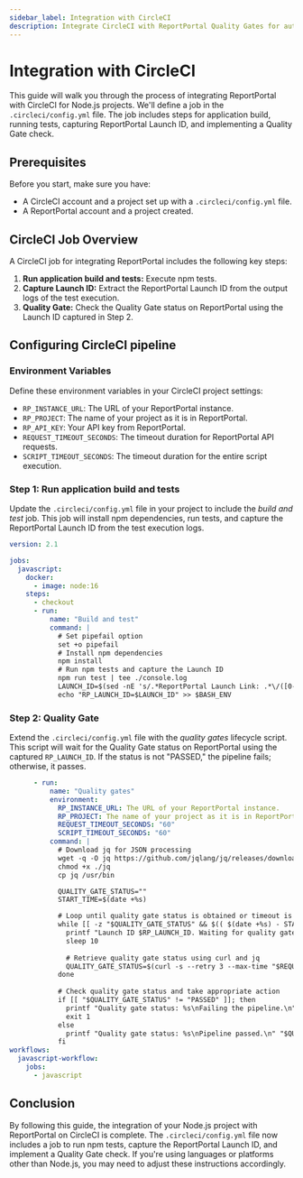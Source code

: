 ```yaml
---
sidebar_label: Integration with CircleCI
description: Integrate CircleCI with ReportPortal Quality Gates for automated quality control in test automation reporting tools.
---
```


# Integration with CircleCI

This guide will walk you through the process of integrating ReportPortal with CircleCI for Node.js projects. We'll define a job in the `.circleci/config.yml` file. The job includes steps for application build, running tests, capturing ReportPortal Launch ID, and implementing a Quality Gate check.

## Prerequisites

Before you start, make sure you have:

- A CircleCI account and a project set up with a `.circleci/config.yml` file.
- A ReportPortal account and a project created.

## CircleCI Job Overview

A CircleCI job for integrating ReportPortal includes the following key steps:

1. **Run application build and tests:** Execute npm tests.
2. **Capture Launch ID:** Extract the ReportPortal Launch ID from the output logs of the test execution.
3. **Quality Gate:** Check the Quality Gate status on ReportPortal using the Launch ID captured in Step 2.

## Configuring CircleCI pipeline

### Environment Variables

Define these environment variables in your CircleCI project settings:

- `RP_INSTANCE_URL`: The URL of your ReportPortal instance.
- `RP_PROJECT`: The name of your project as it is in ReportPortal.
- `RP_API_KEY`: Your API key from ReportPortal.
- `REQUEST_TIMEOUT_SECONDS`: The timeout duration for ReportPortal API requests.
- `SCRIPT_TIMEOUT_SECONDS`: The timeout duration for the entire script execution.

### Step 1: Run application build and tests

Update the `.circleci/config.yml` file in your project to include the *build and test* job. This job will install npm dependencies, run tests, and capture the ReportPortal Launch ID from the test execution logs.

```yaml
version: 2.1

jobs:
  javascript:
    docker:
      - image: node:16
    steps:
      - checkout
      - run:
          name: "Build and test"
          command: |
            # Set pipefail option
            set +o pipefail
            # Install npm dependencies
            npm install
            # Run npm tests and capture the Launch ID
            npm run test | tee ./console.log
            LAUNCH_ID=$(sed -nE 's/.*ReportPortal Launch Link: .*\/([0-9]+).*/\1/p' console.log)
            echo "RP_LAUNCH_ID=$LAUNCH_ID" >> $BASH_ENV
```

### Step 2: Quality Gate

Extend the `.circleci/config.yml` file with the *quality gates* lifecycle script. This script will wait for the Quality Gate status on ReportPortal using the captured `RP_LAUNCH_ID`. If the status is not "PASSED," the pipeline fails; otherwise, it passes.

```yaml
      - run:
          name: "Quality gates"
          environment:
            RP_INSTANCE_URL: The URL of your ReportPortal instance.
            RP_PROJECT: The name of your project as it is in ReportPortal.
            REQUEST_TIMEOUT_SECONDS: "60"
            SCRIPT_TIMEOUT_SECONDS: "60"
          command: |
            # Download jq for JSON processing
            wget -q -O jq https://github.com/jqlang/jq/releases/download/jq-1.7.1/jq-linux64
            chmod +x ./jq
            cp jq /usr/bin

            QUALITY_GATE_STATUS=""
            START_TIME=$(date +%s)

            # Loop until quality gate status is obtained or timeout is reached
            while [[ -z "$QUALITY_GATE_STATUS" && $(( $(date +%s) - START_TIME )) -lt $SCRIPT_TIMEOUT_SECONDS ]]; do
              printf "Launch ID $RP_LAUNCH_ID. Waiting for quality gate status....\n"
              sleep 10
            
              # Retrieve quality gate status using curl and jq
              QUALITY_GATE_STATUS=$(curl -s --retry 3 --max-time "$REQUEST_TIMEOUT_SECONDS" -H "Authorization: Bearer $RP_API_KEY" "$RP_INSTANCE_URL/api/v1/$RP_PROJECT/launch/$RP_LAUNCH_ID" | jq -r '.metadata.qualityGate.status // empty')
            done
            
            # Check quality gate status and take appropriate action
            if [[ "$QUALITY_GATE_STATUS" != "PASSED" ]]; then
              printf "Quality gate status: %s\nFailing the pipeline.\n" "$QUALITY_GATE_STATUS"
              exit 1
            else
              printf "Quality gate status: %s\nPipeline passed.\n" "$QUALITY_GATE_STATUS"
            fi
workflows:
  javascript-workflow:
    jobs:
      - javascript
```

## Conclusion
By following this guide, the integration of your Node.js project with ReportPortal on CircleCI is complete. The `.circleci/config.yml` file now includes a job to run npm tests, capture the ReportPortal Launch ID, and implement a Quality Gate check. If you're using languages or platforms other than Node.js, you may need to adjust these instructions accordingly.
